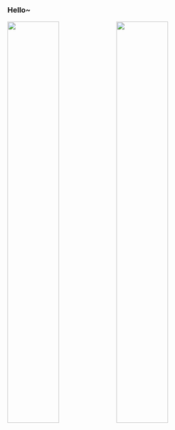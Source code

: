 ### Hello~
<span>
 <img src="https://github-readme-stats.vercel.app/api/top-langs/?username=Exisi&layout=compact&count_private=true&theme=default" width="48%"/>
 <img align="left" src="https://github-readme-stats.vercel.app/api?username=Exisi&show_icons=true&icon_color=CE1D2D&text_color=718096&bg_color=ffffff&hide_title=true" width="48%"/>
</span>
